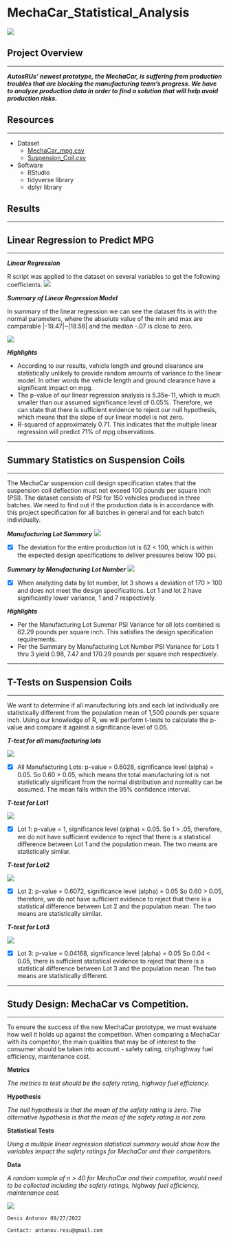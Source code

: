# **MechaCar_Statistical_Analysis**

![](/Images/Car.jpeg)

## Project Overview ##
---
***AutosRUs’ newest prototype, the MechaCar, is suffering from production troubles that are blocking the manufacturing team’s progress. We have to analyze production data in order to find a solution that will help avoid production risks.*** 

## Resources ##
---
+ Dataset
   + [MechaCar_mpg.csv](/MechaCar_mpg.csv)
   + [Suspension_Coil.csv](/Suspension_Coil.csv)
+ Software 
   + RStudio 
   + tidyverse library  
   + dplyr library

## Results
---

## Linear Regression to Predict MPG 
---
***Linear Regression***

R script was applied to the dataset on several variables to get the following coefficients.
![](/Images/lineR.png)

***Summary of Linear Regression Model***

In summary of the linear regression we can see the dataset fits in with the normal parameters, where the absolute value of the min and max are comparable |-19.47|~|18.58| and the median -.07 is close to zero.

![](/Images/Summ.png)

***Highlights***

+ According to our results, vehicle length and ground clearance are statistically unlikely to provide random amounts of variance to the linear model. In other words the vehicle length and ground clearance have a significant impact on mpg.
+ The p-value of our linear regression analysis is 5.35e-11, which is much smaller than our assumed significance level of 0.05%. Therefore, we can state that there is sufficient evidence to reject our null hypothesis, which means that the slope of our linear model is not zero.
+ R-squared of approximately 0.71. This indicates that the multiple linear regression will predict 71% of mpg observations.
---

## Summary Statistics on Suspension Coils
---
The MechaCar suspension coil design specification states that the suspension coil deflection must not exceed 100 pounds per square inch (PSI). The dataset consists of PSI for 150 vehicles produced in three batches. We need to find out if the production data is in accordance with this project specification for all batches in general and for each batch individually.

***Manufacturing Lot Summary***
![](/Images/TotalSum.png)

- [x] The deviation for the entire production lot is 62 < 100, which is within the expected design specifications to deliver pressures below 100 psi.
  
***Summary by Manufacturing Lot Number***
![](/Images/Lotsum.png)

- [x] When analyzing data by lot number, lot 3 shows a deviation of 170 > 100 and does not meet the design specifications. Lot 1 and lot 2 have significantly lower variance, 1 and 7 respectively.

***Highlights***

+ Per the Manufacturing Lot Summar PSI Variance for all lots combined is 62.29 pounds per square inch. This satisfies the design specification requirements.
+ Per the Summary by Manufacturing Lot Number PSI Variance for Lots 1 thru 3 yield 0.98, 7.47 and 170.29 pounds per square inch respectively.
---

## T-Tests on Suspension Coils
---
We want to determine if all manufacturing lots and each lot individually are statistically different from the population mean of 1,500 pounds per square inch. Using our knowledge of R, we will perform t-tests to calculate the p-value and compare it against a significance level of 0.05.

***T-test for all manufacturing lots***

![](/Images/Alot.png)

- [x] All Manufacturing Lots: p-value = 0.6028, significance level (alpha) = 0.05.
So 0.60 > 0.05, which means the total manufacturing lot is not statistically significant from the normal distribution and normality can be assumed. The mean falls within the 95% confidence interval.

***T-test for Lot1***

![](/Images/Lot1.png)

- [x] Lot 1: p-value = 1, significance level (alpha) = 0.05.
So 1 > .05, therefore, we do not have sufficient evidence to reject that there is a statistical difference between Lot 1 and the population mean. The two means are statistically similar.

***T-test for Lot2***

![](/Images/Lot2.png)

- [x] Lot 2: p-value = 0.6072, significance level (alpha) = 0.05
So 0.60 > 0.05, therefore, we do not have sufficient evidence to reject that there is a statistical difference between Lot 2 and the population mean. The two means are statistically similar. 

***T-test for Lot3***

![](/Images/Lot3.png)

- [x] Lot 3: p-value = 0.04168, significance level (alpha) = 0.05
So 0.04 < 0.05, there is sufficient statistical evidence to reject that there is a statistical difference between Lot 3 and the population mean. The two means are statistically different.
---

## Study Design: MechaCar vs Competition.
---
To ensure the success of the new MechaCar prototype, we must evaluate how well it holds up against the competition. When comparing a MechaCar with its competitor, the main qualities that may be of interest to the consumer should be taken into account - safety rating, city/highway fuel efficiency, maintenance cost.

**Metrics**

  *The metrics to test should be the safety rating, highway fuel efficiency.*

**Hypothesis** 

*The null hypothesis is that the mean of the safety rating is zero. The alternative hypothesis is that the mean of the safety rating is not zero.*

**Statistical Tests**

*Using a multiple linear regression statistical summary would show how the variables impact the safety ratings for MechaCar and their competitors.*

**Data**

*A random sample of n > 40 for MechaCar and their competitor, would need to be collected including the safety ratings, highway fuel efficiency, maintenance cost.*

![](/Images/R.jpeg)

```
Denis Antonov 09/27/2022
```
```
Contact: antonov.resu@gmail.com
```